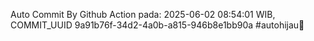 Auto Commit By Github Action pada: 2025-06-02 08:54:01 WIB, COMMIT_UUID 9a91b76f-34d2-4a0b-a815-946b8e1bb90a #autohijau🗿
